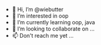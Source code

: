 - 👋 Hi, I’m @wiebutter
- 👀 I’m interested in oop
- 🌱 I’m currently learning oop, java
- 💞️ I’m looking to collaborate on ...
- 📫 Don't reach me yet ...

<!---
wiebutter/wiebutter is a ✨ special ✨ repository because its `README.md` (this file) appears on your GitHub profile.
You can click the Preview link to take a look at your changes.
--->
